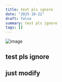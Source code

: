 ```yaml
---
title: test pls ignore
date: "2025-10-22"
draft: false
summary: test pls ignore
tags: []
---
```



![image](/static/images/test-pls-ignore/1761146522483-image.png)

## test pls ignore
## just modify
